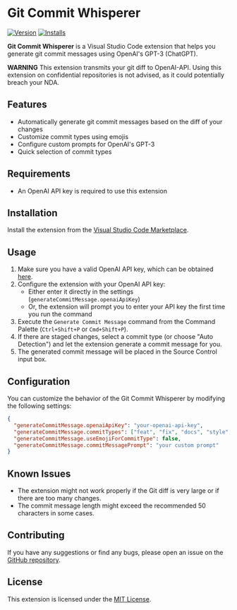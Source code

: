 # Git Commit Whisperer

[![Version](https://vsmarketplacebadge.apphb.com/version/your-publisher-id.git-commit-whisperer.svg)](https://marketplace.visualstudio.com/items?itemName=your-publisher-id.git-commit-whisperer)
[![Installs](https://vsmarketplacebadge.apphb.com/installs/your-publisher-id.git-commit-whisperer.svg)](https://marketplace.visualstudio.com/items?itemName=your-publisher-id.git-commit-whisperer)

**Git Commit Whisperer** is a Visual Studio Code extension that helps you generate git commit messages using OpenAI's GPT-3 (ChatGPT).

**WARNING** This extension transmits your git diff to OpenAI-API. Using this extension on confidential repositories is not advised, as it could potentially breach your NDA.

## Features

- Automatically generate git commit messages based on the diff of your changes
- Customize commit types using emojis
- Configure custom prompts for OpenAI's GPT-3
- Quick selection of commit types

## Requirements

- An OpenAI API key is required to use this extension

## Installation

Install the extension from the [Visual Studio Code Marketplace](https://marketplace.visualstudio.com/items?itemName=your-publisher-id.git-commit-whisperer).

## Usage

1. Make sure you have a valid OpenAI API key, which can be obtained [here](https://platform.openai.com/).
2. Configure the extension with your OpenAI API key:
   - Either enter it directly in the settings (`generateCommitMessage.openaiApiKey`)
   - Or, the extension will prompt you to enter your API key the first time you run the command
3. Execute the `Generate Commit Message` command from the Command Palette (`Ctrl+Shift+P` or `Cmd+Shift+P`).
4. If there are staged changes, select a commit type (or choose "Auto Detection") and let the extension generate a commit message for you.
5. The generated commit message will be placed in the Source Control input box.

## Configuration

You can customize the behavior of the Git Commit Whisperer by modifying the following settings:

```json
{
  "generateCommitMessage.openaiApiKey": "your-openai-api-key",
  "generateCommitMessage.commitTypes": ["feat", "fix", "docs", "style", "refactor", "perf", "test", "build", "ci", "chore", "revert"],
  "generateCommitMessage.useEmojiForCommitType": false,
  "generateCommitMessage.commitMessagePrompt": "your custom prompt"
}
```

## Known Issues

- The extension might not work properly if the Git diff is very large or if there are too many changes.
- The commit message length might exceed the recommended 50 characters in some cases.

## Contributing

If you have any suggestions or find any bugs, please open an issue on the [GitHub repository](https://github.com/GregorBiswanger/git-commit-whisperer).

<!-- ## Release Notes

For the release notes, please refer to the [CHANGELOG](https://github.com/GregorBiswanger/git-commit-whisperer/blob/main/CHANGELOG.md). -->

## License

This extension is licensed under the [MIT License](https://github.com/GregorBiswanger/git-commit-whisperer/blob/main/LICENSE).